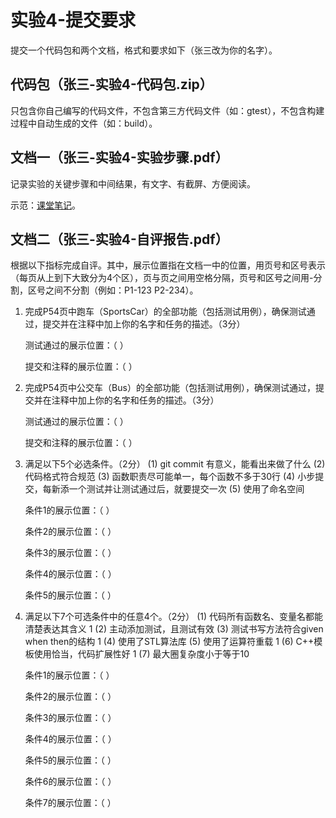 # 实验4-提交要求

提交一个代码包和两个文档，格式和要求如下（张三改为你的名字）。

## 代码包（张三-实验4-代码包.zip）

只包含你自己编写的代码文件，不包含第三方代码文件（如：gtest），不包含构建过程中自动生成的文件（如：build）。

## 文档一（张三-实验4-实验步骤.pdf）

记录实验的关键步骤和中间结果，有文字、有截屏、方便阅读。

示范：[课堂笔记](https://uestc.feishu.cn/docx/PYmyd92S4oLNwrxljV0c2qKdnGP)。

## 文档二（张三-实验4-自评报告.pdf）

根据以下指标完成自评。其中，展示位置指在文档一中的位置，用页号和区号表示（每页从上到下大致分为4个区），页与页之间用空格分隔，页号和区号之间用-分割，区号之间不分割（例如：P1-123 P2-234）。

1. 完成P54页中跑车（SportsCar）的全部功能（包括测试用例），确保测试通过，提交并在注释中加上你的名字和任务的描述。（3分）

    测试通过的展示位置：（   ）

    提交和注释的展示位置：（   ）

2. 完成P54页中公交车（Bus）的全部功能（包括测试用例），确保测试通过，提交并在注释中加上你的名字和任务的描述。（3分）

    测试通过的展示位置：（   ）

    提交和注释的展示位置：（   ）

3. 满足以下5个必选条件。（2分）
(1) git commit 有意义，能看出来做了什么 
(2) 代码格式符合规范 
(3) 函数职责尽可能单一，每个函数不多于30行 
(4) 小步提交，每新添一个测试并让测试通过后，就要提交一次
(5) 使用了命名空间

    条件1的展示位置：（   ）

    条件2的展示位置：（   ）

    条件3的展示位置：（   ）

    条件4的展示位置：（   ）

    条件5的展示位置：（   ）

4. 满足以下7个可选条件中的任意4个。（2分）
   (1) 代码所有函数名、变量名都能清楚表达其含义  1
   (2) 主动添加测试，且测试有效
   (3) 测试书写方法符合given when then的结构 1
   (4) 使用了STL算法库
   (5) 使用了运算符重载 1
   (6) C++模板使用恰当，代码扩展性好 1
   (7) 最大圈复杂度小于等于10

    条件1的展示位置：（   ）

    条件2的展示位置：（   ）

    条件3的展示位置：（   ）

    条件4的展示位置：（   ）

    条件5的展示位置：（   ）

    条件6的展示位置：（   ）

    条件7的展示位置：（   ）